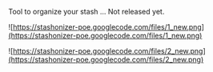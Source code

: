 Tool to organize your stash ... Not released yet.


![https://stashonizer-poe.googlecode.com/files/1_new.png](https://stashonizer-poe.googlecode.com/files/1_new.png)

![https://stashonizer-poe.googlecode.com/files/2_new.png](https://stashonizer-poe.googlecode.com/files/2_new.png)